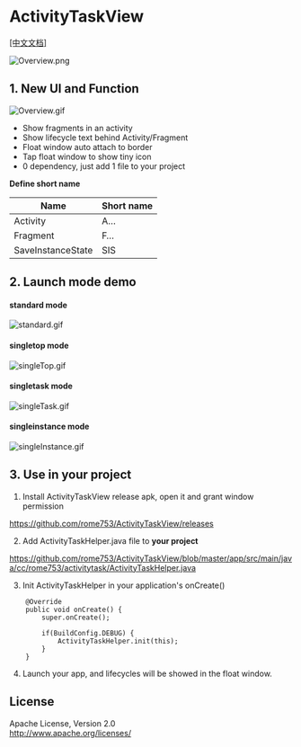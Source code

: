 # ActivityTaskView 

[[中文文档]](https://www.jianshu.com/p/c34483bb5c0f)

![Overview.png](https://github.com/rome753/ActivityTaskView/blob/master/screenshots/overview.png)

## 1. New UI and Function

![Overview.gif](https://github.com/rome753/ActivityTaskView/blob/master/screenshots/overview.gif)

- Show fragments in an activity
- Show lifecycle text behind Activity/Fragment
- Float window auto attach to border
- Tap float window to show tiny icon
- 0 dependency, just add 1 file to your project

**Define short name**

Name | Short name
-----|-----------
Activity | A…
Fragment | F…
SaveInstanceState | SIS


## 2. Launch mode demo

#### standard mode
![standard.gif](https://github.com/rome753/ActivityTaskView/blob/master/screenshots/s.gif)

#### singletop mode
![singleTop.gif](https://github.com/rome753/ActivityTaskView/blob/master/screenshots/s-to.gif)

#### singletask mode
![singleTask.gif](https://github.com/rome753/ActivityTaskView/blob/master/screenshots/s-ta.gif)

#### singleinstance mode
![singleInstance.gif](https://github.com/rome753/ActivityTaskView/blob/master/screenshots/s-in.gif)

## 3. Use in your project

1. Install ActivityTaskView release apk, open it and grant window permission

https://github.com/rome753/ActivityTaskView/releases

2. Add ActivityTaskHelper.java file to **your project**

https://github.com/rome753/ActivityTaskView/blob/master/app/src/main/java/cc/rome753/activitytask/ActivityTaskHelper.java

3. Init ActivityTaskHelper in your application's onCreate()
```
    @Override
    public void onCreate() {
        super.onCreate();

        if(BuildConfig.DEBUG) {
            ActivityTaskHelper.init(this);
        }
    }
```

4. Launch your app, and lifecycles will be showed in the float window.

## License
  Apache License, Version 2.0  
  http://www.apache.org/licenses/
